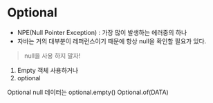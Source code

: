 # Optional

- NPE(Null Pointer Exception) : 가장 많이 발생하는 에러중의 하나
- 자바는 거의 대부분이 레퍼런스이기 때문에 항상 null을 확인할 필요가 있다.

> null을 사용 하지 말자!

1. Empty 객체 사용하거나
2. optional

Optional
null 데이터는 optional.empty()
Optional.of(DATA)

